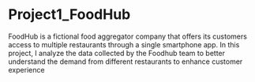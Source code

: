# Project1_FoodHub
FoodHub is a fictional food aggregator company that offers its customers access to multiple restaurants through a single smartphone app. In this project, I analyze the data collected by the Foodhub team to better understand the demand from different restaurants to enhance customer experience
